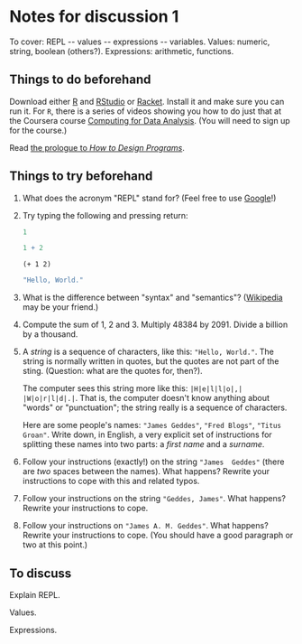 Notes for discussion 1
======================

To cover: REPL -- values -- expressions -- variables. Values: numeric, string,
boolean (others?). Expressions: arithmetic, functions. 

Things to do beforehand
-----------------------

Download either [R][] and [RStudio][] or [Racket][]. Install it and make sure
you can run it. For `R`, there is a series of videos showing you how to do just
that at the Coursera course [Computing for Data Analysis][compdata]. (You will
need to sign up for the course.)

[R]: http://cran.ma.imperial.ac.uk
[RStudio]: http://www.rstudio.com/ide/download/
[Racket]: http://racket-lang.org/download/
[compdata]: https://class.coursera.org/compdata-002/class

Read [the prologue to _How to Design Programs_][HtDP_prologue].

[HtDP_prologue]: http://www.ccs.neu.edu/home/matthias/HtDP2e/part_prologue.html


Things to try beforehand
------------------------

1. What does the acronym "REPL" stand for? (Feel free to use
   [Google](http://www.google.com)!)

2. Try typing the following and pressing return:

	```R
	1
	```

	```R
	1 + 2
	```
	
	```racket
	(+ 1 2)
	```

	```R
	"Hello, World."
	```

3. What is the difference between "syntax" and "semantics"? ([Wikipedia][] may be
your friend.)

[Wikipedia]: http://www.wikipedia.org

4. Compute the sum of 1, 2 and 3. Multiply 48384 by 2091. Divide a billion by a
   thousand.

4. A _string_ is a sequence of characters, like this: `"Hello, World."`. The string
   is normally written in quotes, but the quotes are not part of the
   sting. (Question: what are the quotes for, then?).
   
   The computer sees this string more like this: `|H|e|l|l|o|,|
   |W|o|r|l|d|.|`. That is, the computer doesn't know anything about "words" or
   "punctuation"; the string really is a sequence of characters.
   
   Here are some people's names: `"James Geddes"`, `"Fred Blogs"`, `"Titus
   Groan"`. Write down, in English, a very explicit set of instructions for
   splitting these names into two parts: a _first name_ and a _surname_.
   
5. Follow your instructions (exactly!) on the string `"James  Geddes"` (there are
   _two_ spaces between the names). What happens? Rewrite your instructions to
   cope with this and related typos. 
   
6. Follow your instructions on the string `"Geddes, James"`. What happens?
   Rewrite your instructions to cope.
   
7. Follow your instructions on `"James A. M. Geddes"`. What happens? Rewrite
   your instructions to cope. (You should have a good paragraph or two at this point.)


To discuss
----------

Explain REPL.

Values.

Expressions.




